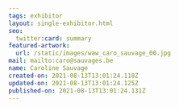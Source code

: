 ```yaml
---
tags: exhibitor
layout: single-exhibitor.html
seo:
  twitter:card: summary
featured-artwork:
  url: /static/images/waw_caro_sauvage_00.jpg
mail: mailto:caro@sauvages.be
name: Caroline Sauvage
created-on: 2021-08-13T13:01:24.118Z
updated-on: 2021-08-13T13:01:24.125Z
published-on: 2021-08-13T13:01:24.131Z
---
```


